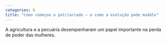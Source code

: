 ```yaml
---
categories: b
title: "Como começou o patriarcado – e como a evolução pode mudálo"
---
```

A agricultura e a pecuária desempenharam um papel importante na perda de poder das mulheres.